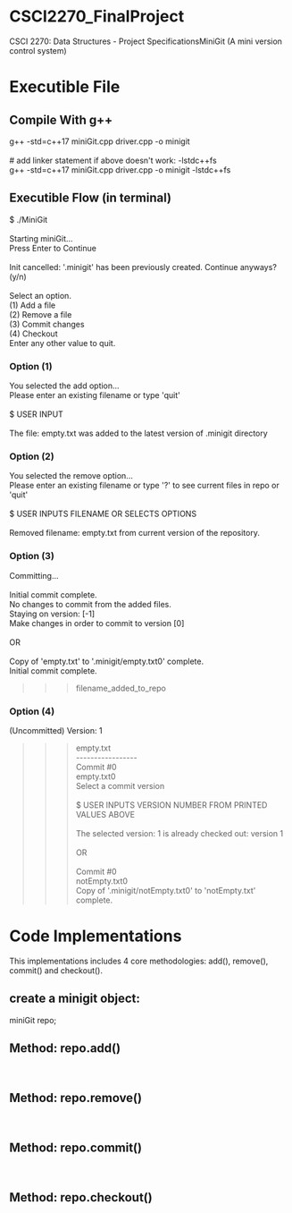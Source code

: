 # CSCI2270_FinalProject
CSCI 2270: Data Structures - Project SpecificationsMiniGit (A mini version control system) 

# Executible File
## Compile With g++
  g++ -std=c++17 miniGit.cpp driver.cpp -o minigit                                    <br/>
                                                                                      <br/>
  \# add linker statement if above doesn't work: -lstdc++fs                           <br/>
  g++ -std=c++17 miniGit.cpp driver.cpp -o minigit -lstdc++fs                         <br/>
## Executible Flow (in terminal)
$  ./MiniGit                                                                          <br/>
                                                                                      <br/>
Starting miniGit...                                                                   <br/>
Press Enter to Continue                                                               <br/>
                                                                                      <br/>
Init cancelled: '.minigit' has been previously created. Continue anyways? (y/n)       <br/>
                                                                                      <br/>
Select an option.                                                                     <br/>
(1)   Add a file                                                                      <br/>
(2)   Remove a file                                                                   <br/>
(3)   Commit changes                                                                  <br/>
(4)   Checkout                                                                        <br/>
Enter any other value to quit.                                                        <br/>
  
### Option (1)
You selected the add option...                                                        <br/>
Please enter an existing filename or type 'quit'                                      <br/>
                                                                                      <br/>
$ USER INPUT                                                                          <br/>
                                                                                      <br/>
The file: empty.txt was added to the latest version of .minigit directory             <br/>


### Option (2)
You selected the remove option...                                                     <br/> 
Please enter an existing filename or type '?' to see current files in repo or 'quit'  <br/>
                                                                                      <br/>
$ USER INPUTS FILENAME OR SELECTS OPTIONS                                             <br/>
                                                                                      <br/>
Removed filename: empty.txt from current version of the repository.                   <br/>



### Option (3)
Committing...                                                                         <br/>
                                                                                      <br/>
Initial commit complete.                                                              <br/>
No changes to commit from the added files.                                            <br/>
Staying on version: [-1]                                                              <br/>
Make changes in order to commit to version [0]                                        <br/>
                                                                                      <br/>
OR                                                                                    <br/>
                                                                                      <br/>
Copy of 'empty.txt' to '.minigit/empty.txt0' complete.                                <br/>
Initial commit complete.                                                              <br/>
 >>> filename_added_to_repo                                                           <br/>

### Option (4)
(Uncommitted) Version: 1                                                              <br/>
 >>> empty.txt                                                                        <br/>
-----------------                                                                     <br/>
Commit #0                                                                             <br/>
 >>> empty.txt0                                                                       <br/>
Select a commit version                                                               <br/>
                                                                                      <br/>
$ USER INPUTS VERSION NUMBER FROM PRINTED VALUES ABOVE                                <br/>
                                                                                      <br/>
The selected version: 1 is already checked out: version 1                             <br/>
                                                                                      <br/>
OR                                                                                    <br/>
                                                                                      <br/>
Commit #0                                                                             <br/>
 >>> notEmpty.txt0                                                                    <br/> 
Copy of '.minigit/notEmpty.txt0' to 'notEmpty.txt' complete.                          <br/>

# Code Implementations
This implementations includes 4 core methodologies: add(), remove(), commit() and checkout(). 

## create a minigit object:
miniGit repo;

## Method: repo.add()

<br/>

## Method: repo.remove()

<br/>

## Method: repo.commit()

<br/>

## Method: repo.checkout()

<br/>
